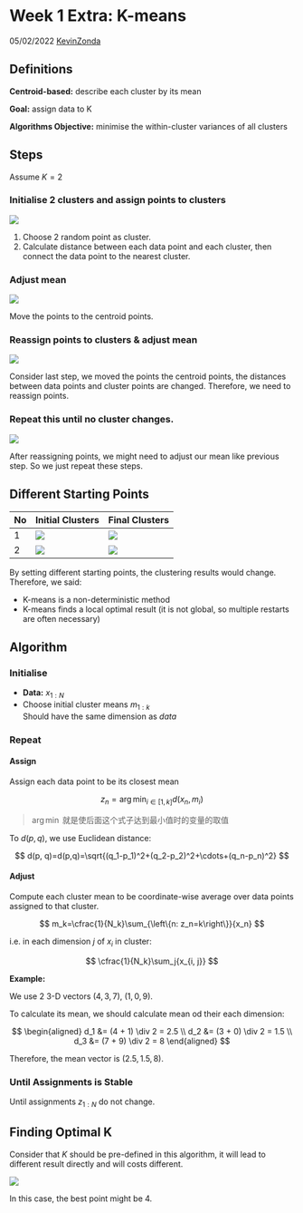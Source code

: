 # Week 1 Extra: K-means

05/02/2022 [KevinZonda](https://github.com/KevinZonda)

## Definitions

**Centroid-based:** describe each cluster by its mean

**Goal:** assign data to K

**Algorithms Objective:** minimise the within-cluster variances of all clusters

## Steps

Assume $K=2$

### Initialise 2 clusters and assign points to clusters

![](img/Wk1/ex-km/km-1.png)

1. Choose 2 random point as cluster.
2. Calculate distance between each data point and each cluster, then connect the data point to the nearest cluster.

### Adjust mean

![](img/Wk1/ex-km/km-2.png)

Move the points to the centroid points.

### Reassign points to clusters & adjust mean

![](img/Wk1/ex-km/km-3.png)

Consider last step, we moved the points the centroid points, the distances between data points and cluster points are changed. Therefore, we need to reassign points.

### Repeat this until no cluster changes.

![](img/Wk1/ex-km/km-4.png)

After reassigning points, we might need to adjust our mean like previous step. So we just repeat these steps.

## Different Starting Points

| No  | Initial Clusters                 | Final Clusters                   |
| --- | -------------------------------- | -------------------------------- |
| 1   | ![](img/Wk1/ex-km/km-1.png)      | ![](img/Wk1/ex-km/km-4.png)      |
| 2   | ![](img/Wk1/ex-km/km-diff-1.png) | ![](img/Wk1/ex-km/km-diff-2.png) |

By setting different starting points, the clustering results would change. Therefore, we said:

- K-means is a non-deterministic method
- K-means finds a local optimal result (it is not global, so multiple restarts are often necessary)

## Algorithm

### Initialise

- **Data:** $x_{1:N}$
- Choose initial cluster means $m_{1:k}$  
  Should have the same dimension as *data*

### Repeat

#### Assign

Assign each data point to be its closest mean

$$
z_n=\arg \min_{i\in \left[1, k\right]} d(x_n, m_i)
$$

> $\arg \min$ 就是使后面这个式子达到最小值时的变量的取值

To $d(p, q)$, we use Euclidean distance:

$$
d(p, q)=d(p,q)=\sqrt{(q_1-p_1)^2+(q_2-p_2)^2+\cdots+(q_n-p_n)^2}
$$

#### Adjust

Compute each cluster mean to be coordinate-wise average over data points assigned to that cluster.

$$
m_k=\cfrac{1}{N_k}\sum_{\left\{n: z_n=k\right\}}{x_n}
$$

i.e. in each dimension $j$ of $x_i$ in cluster:

$$
\cfrac{1}{N_k}\sum_j{x_{i, j}}
$$

**Example:**

We use 2 3-D vectors $(4, 3, 7)$, $(1, 0, 9)$.

To calculate its mean, we should calculate mean od their each dimension:

$$
\begin{aligned}
  d_1 &= (4 + 1) \div 2 = 2.5 \\
  d_2 &= (3 + 0) \div 2 = 1.5 \\
  d_3 &= (7 + 9) \div 2 = 8
\end{aligned}
$$

Therefore, the mean vector is $(2.5, 1.5, 8)$.

### Until Assignments is Stable

Until assignments $z_{1:N}$ do not change.

## Finding Optimal K

Consider that $K$ should be pre-defined in this algorithm, it will lead to different result directly and will costs different.

![](img/Wk1/ex-km/km-opt.png)

In this case, the best point might be 4.

